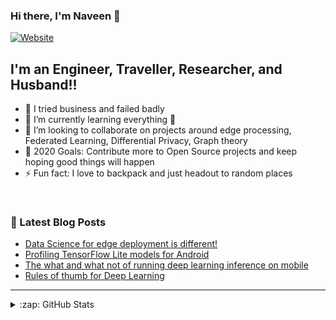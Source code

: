 ### Hi there, I'm Naveen  👋

[![Website](https://img.shields.io/website?label=neevan.me&style=for-the-badge&url=https%3A%2F%2Fneevan.me)](https://neevan.com)


## I'm an Engineer, Traveller, Researcher, and Husband!!

- 🔭 I tried business and failed badly
- 🌱 I’m currently learning everything 🤣
- 👯 I’m looking to collaborate on projects around edge processing, Federated Learning, Differential Privacy, Graph theory
- 🥅 2020 Goals: Contribute more to Open Source projects and keep hoping good things will happen
- ⚡ Fun fact: I love to backpack and just headout to random places





<br />



### 📕 Latest Blog Posts

<!-- BLOG-POST-LIST:START -->
- [Data Science for edge deployment is different!](https://medium.com/ai-ml-cv-in-enriching-digital-maps-navigation/data-science-for-edge-deployment-is-different-b73cb8035f71?source=rss-ae2613422ae4------2)
- [Profiling TensorFlow Lite models for Android](https://heartbeat.fritz.ai/profiling-tensorflow-lite-models-for-android-a2bc53199682?source=rss-ae2613422ae4------2)
- [The what and what not of running deep learning inference on mobile](https://towardsdatascience.com/the-what-and-what-not-of-running-deep-learning-inference-on-mobile-81aa394ad27d?source=rss-ae2613422ae4------2)
- [Rules of thumb for Deep Learning](https://medium.com/hackernoon/rules-of-thumb-for-deep-learning-5a3b6d4b0138?source=rss-ae2613422ae4------2)
<!-- BLOG-POST-LIST:END -->


---



<details>
  <summary>:zap: GitHub Stats</summary>

  <img align="left" alt="Naveen's GitHub Stats" src="https://github-readme-stats.codestackr.vercel.app/api?username=4nonymou5&show_icons=true&hide_border=true" />

</details>


